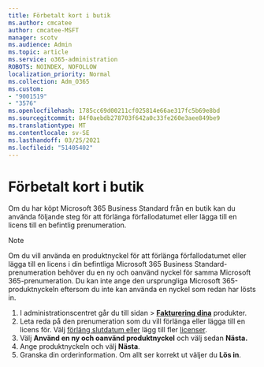 ```yaml
---
title: Förbetalt kort i butik
ms.author: cmcatee
author: cmcatee-MSFT
manager: scotv
ms.audience: Admin
ms.topic: article
ms.service: o365-administration
ROBOTS: NOINDEX, NOFOLLOW
localization_priority: Normal
ms.collection: Adm_O365
ms.custom:
- "9001519"
- "3576"
ms.openlocfilehash: 1785cc69d00211cf025814e66ae317fc5b69e8bd
ms.sourcegitcommit: 84f0aebdb278703f642a0c33fe260e3aee849be9
ms.translationtype: MT
ms.contentlocale: sv-SE
ms.lasthandoff: 03/25/2021
ms.locfileid: "51405402"
---
```

# <a name="retail-prepaid-card"></a>Förbetalt kort i butik

Om du har köpt Microsoft 365 Business Standard från en butik kan du använda följande steg för att förlänga förfallodatumet eller lägga till en licens till en befintlig prenumeration.

> [!NOTE]
> Om du vill använda en produktnyckel för att förlänga förfallodatumet eller lägga till en licens i din befintliga Microsoft 365 Business Standard-prenumeration behöver du en ny och oanvänd nyckel för samma Microsoft 365-prenumeration. Du kan inte ange den ursprungliga Microsoft 365-produktnyckeln eftersom du inte kan använda en nyckel som redan har lösts in.

1. I administrationscentret går du till sidan  >  **[Fakturering dina](https://go.microsoft.com/fwlink/p/?linkid=842054)** produkter.
2. Leta reda på den prenumeration som du vill förlänga eller lägga till en licens för. Välj [förläng slutdatum eller](https://go.microsoft.com/fwlink/p/?linkid=842054) lägg till fler [licenser](https://go.microsoft.com/fwlink/p/?linkid=842054).
3. Välj **Använd en ny och oanvänd produktnyckel** och välj sedan **Nästa.**
4. Ange produktnyckeln och välj **Nästa**.
5. Granska din orderinformation. Om allt ser korrekt ut väljer du **Lös in**.